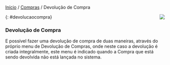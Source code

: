 [Início](index.md) / [Compras](compras.md) / Devolução de Compra

<a href="http://docs.continentenuvem.com.br/dicas.html#dicas"><img align="right" src="http://docs.continentenuvem.com.br/images/dicas.png"></a>



{: #devolucaocompra}

### Devolução de Compra

E possível fazer uma devolução de compra de duas maneiras, através do próprio menu de Devolução de Compras, onde neste caso a devolução é criada integralmente, este menu é indicado quando a Compra que está sendo devolvida não está lançada no sistema.



